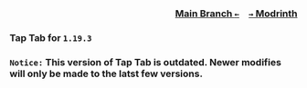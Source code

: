 ### <p align=right>[Main Branch `←`](https://github.com/KrLite/Tap-Tab)&emsp;[`→` Modrinth](https://modrinth.com/mod/taptab)</p>

### Tap Tab for `1.19.3`

### `Notice:` This version of Tap Tab is outdated. Newer modifies will only be made to the latst few versions.
